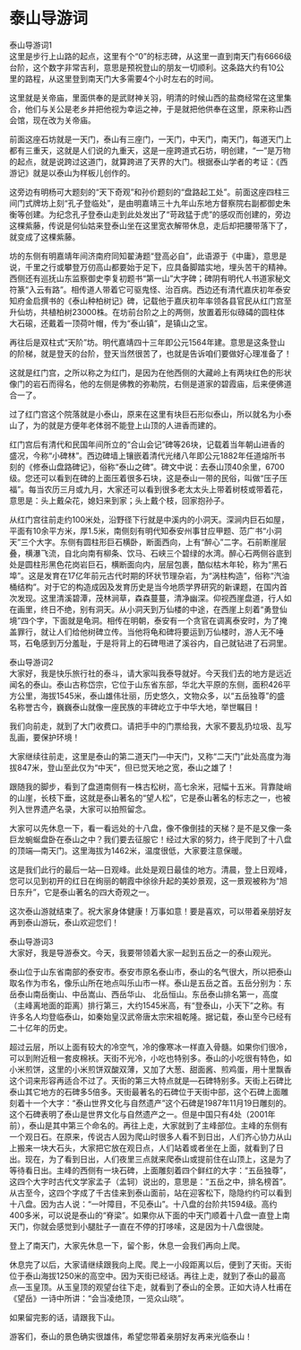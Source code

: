 # 泰山导游词  
泰山导游词1  
这里是步行上山路的起点，这里有个“0”的标志碑，从这里一直到南天门有6666级台阶，这个数字非常吉利，意思是预祝登山的朋友一切顺利。这条路大约有10公里的路程，从这里登到南天门大多需要4个小时左右的时间。  

这里就是关帝庙，里面供奉的是武财神关羽，明清的时候山西的盐商经常在这里集合，他们与关公是老乡并把他视为幸运之神，于是就把他供奉在这里，原来称山西会馆，现在改为关帝庙。  

前面这座石坊就是一天门，泰山有三座门，一天门，中天门，南天门，每道天门上都有三重天，这就是人们说的九重天，这是一座跨道式石坊，明创建，“一”是万物的起点，就是说跨过这道门，就算跨进了天界的大门。根据泰山学者的考证：《西游记》就是以泰山为样板儿创作的。  

这旁边有明杨可大题刻的“天下奇观”和孙价题刻的“盘路起工处”。前面这座四柱三间门式牌坊上刻“孔子登临处”，是由明嘉靖三十九年山东地方督察院右副都御史朱衡等创建。为纪念孔子登泰山走到此处发出了“苛政猛于虎”的感叹而创建的，旁边这棵紫藤，传说是何仙姑来登泰山坐在这里宽衣解带休息，走后却把腰带落下了，就变成了这棵紫藤。  

坊的东侧有明嘉靖年间济南府同知翟涛题“登高必自”，此语源于《中庸》，意思是说，千里之行或攀登万仞高山都要始于足下，应具备脚踏实地，埋头苦干的精神。西侧还有巡抚山东监察御史李复初题书“第一山”大字碑；碑阴有明代人书道家秘文符篆“入云有路”。相传道人带着它可驱鬼怪、治百病。西边还有清代嘉庆初年泰安知府金启撰书的《泰山种柏树记》碑，记载他于嘉庆初年率领各县官民从红门宫至升仙坊，共植柏树23000株。在坊前台阶之上的两侧，放置着形似碌碡的圆柱体大石磙，还戴着一顶荷叶帽，传为“泰山镇”，是镇山之宝。  

再往后是双柱式“天阶”坊。明代嘉靖四十三年即公元1564年建。意思是这条登山的阶梯，就是登天的台阶，登天当然很苦了，也就是告诉咱们要做好心理准备了！  

这就是红门宫，之所以称之为红门，是因为在他西侧的大藏岭上有两块红色的形状像门的岩石而得名，他的左侧是佛教的弥勒院，右侧是道家的碧霞庙，后来便佛道合一了。  

过了红门宫这个院落就是小泰山，原来在这里有块巨石形似泰山，所以就名为小泰山了，为的就是方便年老体弱不能登上山顶的人进香而建的。  

红门宫后有清代和民国年间所立的“合山会记”碑等26块，记载着当年朝山进香的盛况，今称“小碑林”。西边碑墙上镶嵌着清代光绪八年即公元1882年任道熔所书刻的《修泰山盘路碑记》，俗称“泰山之碑”。碑文中说：去泰山顶40余里，6700级。您还可以看到在碑的上面压着很多石块，这是泰山一带的民俗，叫做“压子压福”。每当农历三月或九月，大家还可以看到很多老太太头上带着树枝或带着花，意思是：头上戴朵花，媳妇来到家；头上戴个枝，回家抱孙子。  

从红门宫往前走约100米处，沿野径下行就是中溪内的小洞天。深涧内巨石如屋，平面有10余平方米，厚1.5米，南侧刻有明代知泰安州事甘应甲题、范广书“小洞天”三个大字。东侧有圆柱形巨石横卧，断面西向，上有“醉心”二字。石前断崖层叠，横瀑飞流，自北向南有柳条、饮马、石峡三个碧绿的水湾。醉心石两侧谷底到处是圆柱形黑色花岗岩巨石，横断面向内，层层包裹，酷似枯木年轮，称为“黑石埠”。这是发育在17亿年前元古代时期的环状节理杂岩，为“涡柱构造”，俗称“汽油桶结构”。对于它的构造成因及发育历史是当今地质学界研究的新课题，在国内首次发现。这里清溪碧潭，茂林涧草，森森蔓蔓，清净幽深。仰视西崖盘道，行人如在画里，终日不绝，别有洞天。从小洞天到万仙楼的中途，在西崖上刻着“勇登仙境”四个字，下面就是龟洞。相传在明朝，泰安有一个贪官在调离泰安时，为了掩盖罪行，就让人们给他树碑立传。当他将龟和碑将要运到万仙楼时，游人无不唾骂，石龟感到万分羞耻，于是将背上的石碑甩进了溪谷内，自己就钻进了石洞里。  

泰山导游词2  
大家好，我是快乐旅行社的泰斗，请大家叫我泰导就好。今天我们去的地方是远近闻名的泰山。泰山古称岱宗，它位于山东省东部，华北大平原的东侧，面积426平方公里，海拔1545米，泰山雄伟壮丽，历史悠久，文物众多，以“五岳独尊”的盛名称誉古今，巍巍泰山就像一座民族的丰碑屹立于中华大地，举世瞩目！  

我们向前走，就到了大门收费口。请把手中的门票给我，大家不要乱扔垃圾、乱写乱画，要保护环境！  

大家继续往前走，这里是泰山的第二道天门—中天门，又称“二天门”此处高度为海拔847米，登山至此仅为“中天”，但已觉天地之宽，泰山之雄了！  

跟随我的脚步，看到了盘道南侧有一株古松树，高七余米，冠幅十五米。背靠陡峭的山崖，长枝下垂，这就是泰山著名的“望人松”，它是泰山著名的标志之一，也被列入世界遗产名录，大家可以拍照留念。  

大家可以先休息一下，看一看远处的十八盘，像不像倒挂的天梯？是不是又像一条巨龙蜿蜒盘卧在泰山之中？我们要去征服它！经过大家的努力，终于爬到了十八盘的顶端—南天门。这里海拔为1462米，温度很低，大家要注意保暖。  

这是我们此行的最后一站—日观峰。此处是观日最佳的地方。清晨，登上日观峰，您可以见到初开的红日在绚丽的朝霞中徐徐升起的美妙景观，这一景观被称为“旭日东升”，它是泰山著名的四大奇观之一。  

这次泰山游就结束了。祝大家身体健康！万事如意！要是喜欢，可以带着亲朋好友再到泰山游玩，泰山欢迎您们！  

泰山导游词3  
大家好，我是导游泰文。今天，我要带领着大家一起到五岳之一的泰山观光。  

泰山位于山东省南部的泰安市。泰安市原名泰山市，泰山的名气很大，所以把泰山取名作为市名，像乐山所在地点叫乐山市一样。泰山是五岳之首。五岳分别为：东岳泰山南岳衡山、中岳嵩山、西岳华山、 北岳恒山。东岳泰山排名第一，高度（主峰离地面的距离）排行第三，大约1545米高，有“登泰山，小天下”之称。有许多名人均登临泰山，如秦始皇汉武帝唐太宗宋祖乾隆。据记载，泰山至今已经有二十亿年的历史。  

超过云层，所以上面有较大的冷空气，冷的像寒冰一样直入骨髓。如果你们很冷，可以到附近租一套皮棉袄。天街不光冷，小吃也特别多。泰山的小吃很有特色，如小米煎饼，这里的小米煎饼双酸双薄，又加了大葱、甜面酱、煎鸡蛋，用十里飘香这个词来形容再适合不过了。天街的第三大特点就是—石碑特别多。天街上石碑比泰山其它地方的石碑多5倍多。天街最著名的石碑位于天街中部，这个石碑上面雕刻着十一个大字：“泰山世界文化与自然遗产”这个石碑是1987年11月19日雕刻的。这个石碑表明了泰山是世界文化与自然遗产之一。但是中国只有4处（2001年前），泰山是其中第三个命名的。再往上走，大家就到了主峰部位。主峰的东侧有一个观日石。在原来，传说古人因为爬山时很多人看不到日出，人们齐心协力从山上搬来一块大石头，大家把它放在观日点，人们站着或者坐在上面，就看到了日出。现在，为了看到日出，人们夜里三点就来爬泰山或提前住在山顶上，这是为了等待看日出。主峰的西侧有一块石碑，上面雕刻着四个鲜红的大字：“五岳独尊”，这四个大字时古代文学家孟子（孟轲）说出的，意思是：“五岳之中，排名榜首”。从古至今，这四个字成了千古佳来到泰山面前，站在迎客松下，隐隐约约可以看到十八盘。因为古人说：“一叶障目，不见泰山”。十八盘的台阶共1594级。高约400多米，可以说是泰山的“脊梁”。如果你从下面的中天门顺着十八盘一直登上南天门，你就会感觉到小腿肚子一直在不停的打哆嗦，这是因为十八盘很陡。  

登上了南天门，大家先休息一下，留个影，休息一会我们再向上爬。  

休息完了以后，大家请继续跟我向上爬。爬上一小段距离以后，便到了天街。天街位于泰山海拔1250米的高空中。因为天街已经话。再往上走，就到了泰山的最高点—玉皇顶。从玉皇顶的观望台往下走，就看到了泰山的全景。正如大诗人杜甫在《望岳》一诗中所讲：“会当凌绝顶，一览众山晓”。  

如果留完影的话，请跟我下山。  

游客们，泰山的景色确实很雄伟，希望您带着亲朋好友再来光临泰山！  
<!-- Last processed: 2025-07-22 03:44:23 -->
